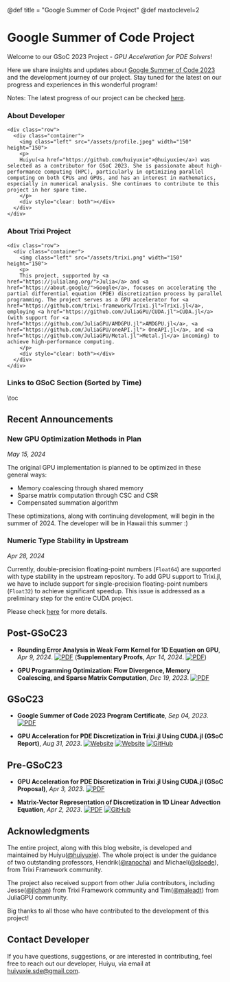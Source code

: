@def title = "Google Summer of Code Project"
@def maxtoclevel=2

# Google Summer of Code Project 

Welcome to our GSoC 2023 Project - *GPU Acceleration for PDE Solvers*! 

Here we share insights and updates about [Google Summer of Code 2023](https://summerofcode.withgoogle.com/) and the development journey of our project. Stay tuned for the latest on our progress and experiences in this wonderful program! 

Notes: The latest progress of our project can be checked [here](https://github.com/users/huiyuxie/projects/2/views/1).

### About Developer

~~~
<div class="row">
  <div class="container">
    <img class="left" src="/assets/profile.jpeg" width="150" height="150">
    <p>
    Huiyu(<a href="https://github.com/huiyuxie">@huiyuxie</a>) was selected as a contributor for GSoC 2023. She is passionate about high-performance computing (HPC), particularly in optimizing parallel computing on both CPUs and GPUs, and has an interest in mathematics, especially in numerical analysis. She continues to contribute to this project in her spare time.
    </p>
    <div style="clear: both"></div>
  </div>
</div>
~~~

### About Trixi Project

~~~
<div class="row">
  <div class="container">
    <img class="left" src="/assets/trixi.png" width="150" height="150">
    <p>
    This project, supported by <a href="https://julialang.org/">Julia</a> and <a href="https://about.google/">Google</a>, focuses on accelerating the partial differential equation (PDE) discretization process by parallel programming. The project serves as a GPU accelerator for <a href="https://github.com/trixi-framework/Trixi.jl">Trixi.jl</a>, employing <a href="https://github.com/JuliaGPU/CUDA.jl">CUDA.jl</a> (with support for <a href="https://github.com/JuliaGPU/AMDGPU.jl">AMDGPU.jl</a>, <a href="https://github.com/JuliaGPU/oneAPI.jl">	OneAPI.jl</a>, and <a href="https://github.com/JuliaGPU/Metal.jl">Metal.jl</a> incoming) to achieve high-performance computing.
    </p>
    <div style="clear: both"></div>
  </div>
</div>
~~~

### Links to GSoC Section (Sorted by Time)

\toc

## Recent Announcements

### New GPU Optimization Methods in Plan
*May 15, 2024*

The original GPU implementation is planned to be optimized in these general ways:
- Memory coalescing through shared memory 
- Sparse matrix computation through CSC and CSR
- Compensated summation algorithm

These optimizations, along with continuing development, will begin in the summer of 2024. The developer will be in Hawaii this summer :)

### Numeric Type Stability in Upstream
*Apr 28, 2024*

Currently, double-precision floating-point numbers (`Float64`) are supported with type stability in the upstream repository. To add GPU support to Trixi.jl, we have to include support for single-precision floating-point numbers (`Float32`) to achieve significant speedup. This issue is addressed as a preliminary step for the entire CUDA project. 

Please check [here](https://github.com/huiyuxie/trixi_cuda/issues/12) for more details.


## Post-GSoC23

* **Rounding Error Analysis in Weak Form Kernel for 1D Equation on GPU**, *Apr 9, 2024*. [![PDF](https://img.shields.io/badge/View-PDF-blue.svg)](/assets/files/round_error.pdf) (**Supplementary Proofs**, *Apr 14, 2024*. [![PDF](https://img.shields.io/badge/View-PDF-blue.svg)](/assets/files/proof_supply.pdf))

* **GPU Programming Optimization: Flow Divergence, Memory Coalescing, and Sparse Matrix Computation**, *Dec 19, 2023*. [![PDF](https://img.shields.io/badge/View-PDF-blue.svg)](/assets/files/gsoc_present.pdf)

## GSoC23

* **Google Summer of Code 2023 Program Certificate**, *Sep 04, 2023*. [![PDF](https://img.shields.io/badge/View-PDF-blue.svg)](/assets/files/certificate.pdf)

* **GPU Acceleration for PDE Discretization in Trixi.jl Using CUDA.jl (GSoC Report)**, *Aug 31, 2023*. [![Website](https://img.shields.io/badge/Julia-GSoC_Project-lightgrey)](https://trixi-framework.github.io/outreach/gsoc/2023/gpu-acceleration-in-trixi-jl-using-cuda-jl/) [![Website](https://img.shields.io/badge/Google-GSoC_Project-lightgrey)](https://summerofcode.withgoogle.com/programs/2023/projects/upstR7K2) [![GitHub](https://img.shields.io/badge/GitHub-Repository-green)](https://github.com/huiyuxie/trixi_cuda)

## Pre-GSoC23

* **GPU Acceleration for PDE Discretization in Trixi.jl Using CUDA.jl (GSoC Proposal)**, *Apr 3, 2023*. [![PDF](https://img.shields.io/badge/View-PDF-blue.svg)](/assets/files/proposal.pdf) 

* **Matrix-Vector Representation of Discretization in 1D Linear Advection Equation**, *Apr 2, 2023*. [![PDF](https://img.shields.io/badge/View-PDF-blue.svg)](/assets/files/vector_matrix.pdf) [![GitHub](https://img.shields.io/badge/GitHub-Repository-green)](https://github.com/huiyuxie/linear_advection_cuda)


## Acknowledgments

The entire project, along with this blog website, is developed and maintained by Huiyu([@huiyuxie](https://github.com/huiyuxie)). The whole project is under the guidance of two outstanding professors, Hendrik([@ranocha](https://github.com/ranocha)) and Michael([@sloede](https://github.com/sloede)), from Trixi Framework community. 

The project also received support from other Julia contributors,  including Jesse([@jlchan](https://github.com/jlchan)) from Trixi Framework community and Tim([@maleadt](https://github.com/maleadt)) from JuliaGPU community.

Big thanks to all those who have contributed to the development of this project!

## Contact Developer
If you have questions, suggestions, or are interested in contributing, feel free to reach out our developer, Huiyu, via email at [huiyuxie.sde@gmail.com](mailto:huiyuxie.sde@gmail.com).